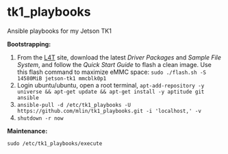 # tk1_playbooks
Ansible playbooks for my Jetson TK1

**Bootstrapping:**

1. From the [L4T](https://developer.nvidia.com/linux-tegra) site, download the latest *Driver Packages* and *Sample File System*, and follow the *Quick Start Guide* to flash a clean image. Use this flash command to maximize eMMC space: `sudo ./flash.sh -S 14580MiB jetson-tk1 mmcblk0p1`
2. Login ubuntu/ubuntu, open a root terminal, `apt-add-repository -y universe && apt-get update && apt-get install -y aptitude git ansible`
3. `ansible-pull -d /etc/tk1_playbooks -U https://github.com/mlin/tk1_playbooks.git -i 'localhost,' -v`
4. `shutdown -r now`

**Maintenance:**

`sudo /etc/tk1_playbooks/execute`
